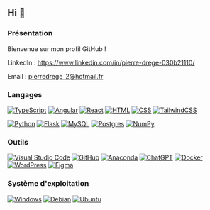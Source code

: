 ## Hi 👋

### Présentation
Bienvenue sur mon profil GitHub !

LinkedIn : https://www.linkedin.com/in/pierre-drege-030b21110/

Email : pierredrege_2@hotmail.fr


### Langages

[![TypeScript](https://img.shields.io/badge/TypeScript-3178C6?logo=typescript&logoColor=fff)](#) [![Angular](https://img.shields.io/badge/Angular-%23DD0031.svg?logo=angular&logoColor=white)](#) [![React](https://img.shields.io/badge/React-%2320232a.svg?logo=react&logoColor=%2361DAFB)](#) [![HTML](https://img.shields.io/badge/HTML-%23E34F26.svg?logo=html5&logoColor=white)](#) 	[![CSS](https://img.shields.io/badge/CSS-1572B6?logo=css3&logoColor=fff)](#) [![TailwindCSS](https://img.shields.io/badge/Tailwind%20CSS-%2338B2AC.svg?logo=tailwind-css&logoColor=white)](#)

[![Python](https://img.shields.io/badge/Python-3776AB?logo=python&logoColor=fff)](#) [![Flask](https://img.shields.io/badge/Flask-000?logo=flask&logoColor=fff)](#) [![MySQL](https://img.shields.io/badge/MySQL-4479A1?logo=mysql&logoColor=fff)](#) [![Postgres](https://img.shields.io/badge/Postgres-%23316192.svg?logo=postgresql&logoColor=white)](#) [![NumPy](https://img.shields.io/badge/NumPy-4DABCF?logo=numpy&logoColor=fff)](#)

### Outils

[![Visual Studio Code](https://custom-icon-badges.demolab.com/badge/Visual%20Studio%20Code-0078d7.svg?logo=vsc&logoColor=white)](#) [![GitHub](https://img.shields.io/badge/GitHub-%23121011.svg?logo=github&logoColor=white)](#) [![Anaconda](https://img.shields.io/badge/Anaconda-44A833?logo=anaconda&logoColor=fff)](#) [![ChatGPT](https://img.shields.io/badge/ChatGPT-74aa9c?logo=openai&logoColor=white)](#) [![Docker](https://img.shields.io/badge/Docker-2496ED?logo=docker&logoColor=fff)](#) [![WordPress](https://img.shields.io/badge/WordPress-%2321759B.svg?logo=wordpress&logoColor=white)](#) [![Figma](https://img.shields.io/badge/Figma-F24E1E?logo=figma&logoColor=white)](#)

### Système d'exploitation

[![Windows](https://custom-icon-badges.demolab.com/badge/Windows-0078D6?logo=windows11&logoColor=white)](#) [![Debian](https://img.shields.io/badge/Debian-A81D33?logo=debian&logoColor=fff)](#) [![Ubuntu](https://img.shields.io/badge/Ubuntu-E95420?logo=ubuntu&logoColor=white)](#)
